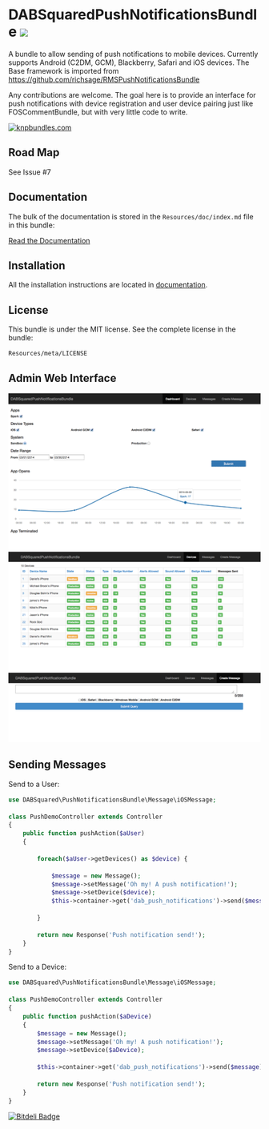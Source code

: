 # DABSquaredPushNotificationsBundle ![](https://secure.travis-ci.org/bassrock499/DABSquaredPushNotificationsBundle.png)


A bundle to allow sending of push notifications to mobile devices.  Currently supports Android (C2DM, GCM), Blackberry, Safari and iOS devices. The Base framework is imported from https://github.com/richsage/RMSPushNotificationsBundle

Any contributions are welcome. The goal here is to provide an interface for push notifications with device registration and user device pairing just like FOSCommentBundle, but with very little code to write.

[![knpbundles.com](http://knpbundles.com/DABSquared/DABSquaredPushNotificationsBundle/badge)](http://knpbundles.com/DABSquared/DABSquaredPushNotificationsBundle)


Road Map
-------------

See Issue #7


Documentation
-------------

The bulk of the documentation is stored in the `Resources/doc/index.md`
file in this bundle:

[Read the Documentation](https://github.com/DABSquared/DABSquaredPushNotificationsBundle/blob/master/Resources/doc/index.md)

Installation
------------

All the installation instructions are located in [documentation](https://github.com/DABSquared/DABSquaredPushNotificationsBundle/blob/master/Resources/doc/index.md).

License
-------

This bundle is under the MIT license. See the complete license in the bundle:

    Resources/meta/LICENSE

## Admin Web Interface

![](Resources/doc/images/dashboard.png)
![](Resources/doc/images/devices.png)
![](Resources/doc/images/create_message.png)

## Sending Messages

Send to a User:

``` php
use DABSquared\PushNotificationsBundle\Message\iOSMessage;

class PushDemoController extends Controller
{
    public function pushAction($aUser)
    {

        foreach($aUser->getDevices() as $device) {

            $message = new Message();
            $message->setMessage('Oh my! A push notification!');
            $message->setDevice($device);
            $this->container->get('dab_push_notifications')->send($message);

        }

        return new Response('Push notification send!');
    }
}
```

Send to a Device:

``` php
use DABSquared\PushNotificationsBundle\Message\iOSMessage;

class PushDemoController extends Controller
{
    public function pushAction($aDevice)
    {
        $message = new Message();
        $message->setMessage('Oh my! A push notification!');
        $message->setDevice($aDevice);

        $this->container->get('dab_push_notifications')->send($message);

        return new Response('Push notification send!');
    }
}
```



[![Bitdeli Badge](https://d2weczhvl823v0.cloudfront.net/DABSquared/dabsquaredpushnotificationsbundle/trend.png)](https://bitdeli.com/free "Bitdeli Badge")

